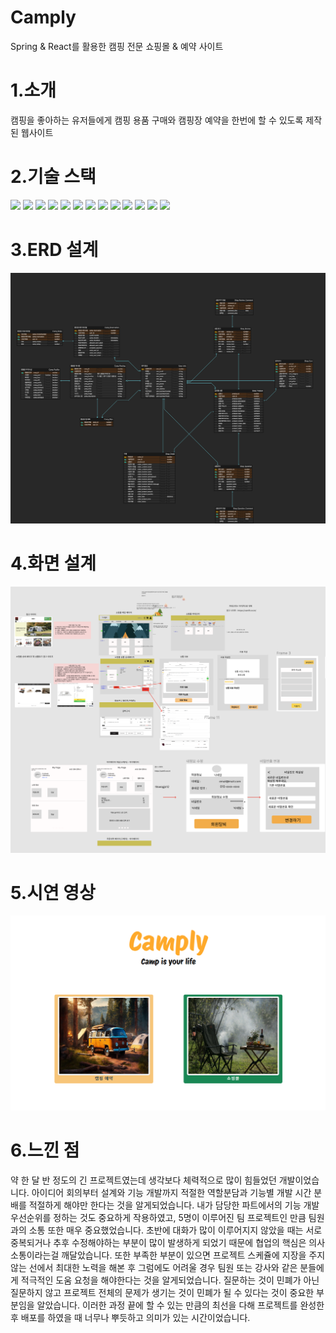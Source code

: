 # Camply
Spring & React를 활용한 캠핑 전문 쇼핑몰 & 예약 사이트

# 1.소개
캠핑을 좋아하는 유저들에게 캠핑 용품 구매와 캠핑장 예약을 한번에 할 수 있도록 제작된 웹사이트

# 2.기술 스택
<img src="https://img.shields.io/badge/java-007396?style=for-the-badge&logo=java&logoColor=white"> <img src="https://img.shields.io/badge/html5-E34F26?style=for-the-badge&logo=html5&logoColor=white">
<img src="https://img.shields.io/badge/css-1572B6?style=for-the-badge&logo=css3&logoColor=white">
<img src="https://img.shields.io/badge/javascript-F7DF1E?style=for-the-badge&logo=javascript&logoColor=black">
<img src="https://img.shields.io/badge/oracle-F80000?style=for-the-badge&logo=oracle&logoColor=white">
<img src="https://img.shields.io/badge/react-61DAFB?style=for-the-badge&logo=react&logoColor=black">
<img src="https://img.shields.io/badge/node.js-339933?style=for-the-badge&logo=Node.js&logoColor=white">
<img src="https://img.shields.io/badge/spring-6DB33F?style=for-the-badge&logo=spring&logoColor=white">
<img src="https://img.shields.io/badge/springboot-6DB33F?style=for-the-badge&logo=springboot&logoColor=white">
<img src="https://img.shields.io/badge/bootstrap-7952B3?style=for-the-badge&logo=bootstrap&logoColor=white">
<img src="https://img.shields.io/badge/amazonaws-232F3E?style=for-the-badge&logo=amazonaws&logoColor=white">
<img src="https://img.shields.io/badge/apache tomcat-F8DC75?style=for-the-badge&logo=apachetomcat&logoColor=white">
<img src="https://img.shields.io/badge/github-181717?style=for-the-badge&logo=github&logoColor=white">

# 3.ERD 설계
<img src="https://github.com/jibum1559/Camply/blob/master/%EC%9D%B4%EB%AF%B8%EC%A7%80/Camply.png?raw=true">

# 4.화면 설계
<img src="https://github.com/chanakoh/camply/blob/master/img/first.png?raw=true">

# 5.시연 영상
[![](https://github.com/chanakoh/camply/raw/master/img/main.PNG)](https://youtu.be/-Qu-YGxLSxw)

# 6.느낀 점
약 한 달 반 정도의 긴 프로젝트였는데 생각보다 체력적으로 많이 힘들었던 개발이었습니다.
아이디어 회의부터 설계와 기능 개발까지 적절한 역할분담과 기능별 개발 시간 분배를 적절하게 해야만 한다는 것을 알게되었습니다.
내가 담당한 파트에서의 기능 개발 우선순위를 정하는 것도 중요하게 작용하였고, 5명이 이루어진 팀 프로젝트인 만큼 팀원과의 소통 또한 매우 중요했었습니다.
초반에 대화가 많이 이루어지지 않았을 때는 서로 중복되거나 추후 수정해야하는 부분이 많이 발생하게 되었기 때문에 협업의 핵심은 의사소통이라는걸 깨달았습니다.
또한 부족한 부분이 있으면 프로젝트 스케쥴에 지장을 주지 않는 선에서 최대한 노력을 해본 후 그럼에도 어려울 경우 팀원 또는 강사와 같은 분들에게 적극적인 도움 요청을 해야한다는 것을 알게되었습니다.
질문하는 것이 민폐가 아닌 질문하지 않고 프로젝트 전체의 문제가 생기는 것이 민폐가 될 수 있다는 것이 중요한 부분임을 알았습니다.
이러한 과정 끝에 할 수 있는 만큼의 최선을 다해 프로젝트를 완성한 후 배포를 하였을 때 너무나 뿌듯하고 의미가 있는 시간이었습니다.
